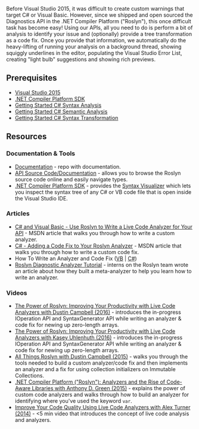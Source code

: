 Before Visual Studio 2015, it was difficult to create custom warnings that target C# or Visual Basic. However, since we shipped and open sourced the Diagnostics API in the .NET Compiler Platform ("Roslyn"), this once difficult task has become easy! Using our APIs, all you need to do is perform a bit of analysis to identify your issue and (optionally) provide a tree transformation as a code fix. Once you provide that information, we automatically do the heavy-lifting of running your analysis on a background thread, showing squiggly underlines in the editor, populating the Visual Studio Error List, creating "light bulb" suggestions and showing rich previews.

## Prerequisites
* [Visual Studio 2015](https://www.visualstudio.com/downloads)
* [.NET Compiler Platform SDK](https://aka.ms/roslynsdktemplates)
* [Getting Started C# Syntax Analysis](https://github.com/dotnet/roslyn/wiki/Getting-Started-C%23-Syntax-Analysis)
* [Getting Started C# Semantic Analysis](https://github.com/dotnet/roslyn/wiki/Getting-Started-C%23-Semantic-Analysis)
* [Getting Started C# Syntax Transformation](https://github.com/dotnet/roslyn/wiki/Getting-Started-C%23-Syntax-Transformation)

## Resources

### Documentation & Tools
* [Documentation](https://github.com/dotnet/roslyn/tree/master/docs/analyzers) - repo with documentation.
* [API Source Code/Documentation](http://source.roslyn.io/) - allows you to browse the Roslyn source code online and easily navigate types.
* [.NET Compiler Platform SDK](https://aka.ms/roslynsdktemplates) - provides the [Syntax Visualizer](https://github.com/dotnet/roslyn/wiki/Syntax%20Visualizer) which lets you inspect the syntax tree of any C# or VB code file that is open inside the Visual Studio IDE.

### Articles
* [C# and Visual Basic - Use Roslyn to Write a Live Code Analyzer for Your API](https://msdn.microsoft.com/en-us/magazine/dn879356.aspx?f=255&MSPPError=-2147217396) - MSDN article that walks you through how to write a custom analyzer.
* [C# - Adding a Code Fix to Your Roslyn Analyzer](https://msdn.microsoft.com/magazine/dn904670.aspx) - MSDN article that walks you through how to write a custom code fix.
* How To Write an Analyzer and Code Fix ([VB](https://github.com/dotnet/roslyn/wiki/How-To-Write-a-Visual-Basic-Analyzer-and-Code-Fix) | [C#](https://github.com/dotnet/roslyn/wiki/How-To-Write-a-C%23-Analyzer-and-Code-Fix))
* [Roslyn Diagnostic Analyzer Tutorial](https://blogs.msdn.microsoft.com/dotnet/2015/09/15/our-summer-internship-on-the-net-team/) - interns on the Roslyn team wrote an article about how they built a meta-analyzer to help you learn how to write an analyzer.

### Videos
* [The Power of Roslyn: Improving Your Productivity with Live Code Analyzers with Dustin Campbell (2016)](https://channel9.msdn.com/Events/dotnetConf/2016/The-Power-of-Roslyn-Improving-Your-Productivity-with-Live-Code-Analyzers) - introduces the in-progress IOperation API and SyntaxGenerator API while writing an analyzer & code fix for newing up zero-length arrays.
* [The Power of Roslyn: Improving Your Productivity with Live Code Analyzers with Kasey Uhlenhuth (2016)](https://www.youtube.com/watch?v=zxAKyiQ1XiM&index=36&list=PLM75ZaNQS_Fb7I6E9MDnMgwW1GGZIijf_) - introduces the in-progress IOperation API and SyntaxGenerator API while writing an analyzer & code fix for newing up zero-length arrays.
* [All Things Roslyn with Dustin Campbell (2015)](https://channel9.msdn.com/Events/FutureDecoded/Future-Decoded-2015-UK/22) - walks you through the tools needed to build a custom analyzer/code fix and then implements an analyzer and a fix for using collection initializers on Immutable Collections.
* [.NET Compiler Platform ("Roslyn"): Analyzers and the Rise of Code-Aware Libraries with Anthony D. Green (2015)](https://channel9.msdn.com/Events/dotnetConf/2015/NET-Compiler-Platform-Roslyn-Analyzers-and-the-Rise-of-Code-Aware-Libraries) - explains the power of custom code analyzers and walks through how to build an analyzer for identifying where you've used the keyword `var`. 
* [Improve Your Code Quality Using Live Code Analyzers with Alex Turner (2014)](https://channel9.msdn.com/Events/Visual-Studio/Connect-event-2014/714) - <5 min video that introduces the concept of live code analysis and analyzers.

